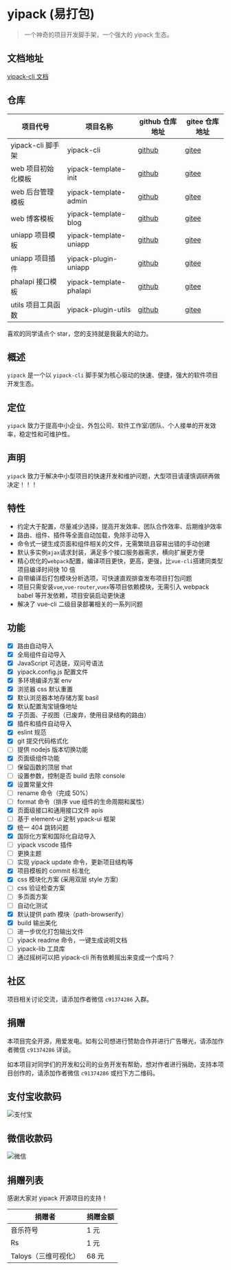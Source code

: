 # yipack (易打包)

> 一个神奇的项目开发脚手架，一个强大的 yipack 生态。

## 文档地址

[yipack-cli 文档](https://yipack-cli.com)

## 仓库

| 项目代号           | 项目名称                | github 仓库地址                                               | gitee 仓库地址                                                   |
| ------------------ | ----------------------- | ------------------------------------------------------------- | ---------------------------------------------------------------- |
| yipack-cli 脚手架  | yipack-cli              | [github](https://github.com/chenbimo/yipack-cli)              | [gitee](https://gitee.com/banshiweichen/yipack-cli)              |
| web 项目初始化模板 | yipack-template-init    | [github](https://github.com/chenbimo/yipack-template-init)    | [gitee](https://gitee.com/banshiweichen/yipack-template-init)    |
| web 后台管理模板   | yipack-template-admin   | [github](https://github.com/chenbimo/yipack-template-admin)   | [gitee](https://gitee.com/banshiweichen/yipack-template-admin)   |
| web 博客模板       | yipack-template-blog    | [github](https://github.com/chenbimo/yipack-template-blog)    | [gitee](https://gitee.com/banshiweichen/yipack-template-blog)    |
| uniapp 项目模板    | yipack-template-uniapp  | [github](https://github.com/chenbimo/yipack-template-uniapp)  | [gitee](https://gitee.com/banshiweichen/yipack-template-uniapp)  |
| uniapp 项目插件    | yipack-plugin-uniapp    | [github](https://github.com/chenbimo/yipack-template-uniapp)  | [gitee](https://gitee.com/banshiweichen/yipack-template-uniapp)  |
| phalapi 接口模板   | yipack-template-phalapi | [github](https://github.com/chenbimo/yipack-template-phalapi) | [gitee](https://gitee.com/banshiweichen/yipack-template-phalapi) |
| utils 项目工具函数 | yipack-plugin-utils     | [github](https://github.com/chenbimo/yipack-template-utils)   | [gitee](https://gitee.com/banshiweichen/yipack-template-utils)   |

喜欢的同学请点个 star，您的支持就是我最大的动力。

## 概述

`yipack` 是一个以 `yipack-cli` 脚手架为核心驱动的快速、便捷，强大的软件项目开发生态。

## 定位

`yipack` 致力于提高中小企业、外包公司、软件工作室/团队、个人接单的开发效率，稳定性和可维护性。

## 声明

`yipack` 致力于解决中小型项目的快速开发和维护问题，大型项目请谨慎调研再做决定！！！

## 特性

-   约定大于配置，尽量减少选择，提高开发效率、团队合作效率、后期维护效率
-   路由、组件、插件等全面自动加载，免除手动导入
-   命令式一键生成页面和组件相关的文件，无需繁琐且容易出错的手动创建
-   默认多实例`ajax`请求封装，满足多个接口服务器需求，横向扩展更方便
-   精心优化的`webpack`配置，编译项目更快，更高，更强，比`vue-cli`搭建同类型项目编译时间快 10 倍
-   自带编译后打包模块分析选项，可快速直观排查发布项目打包问题
-   项目只需安装`vue`,`vue-router`,`vuex`等项目依赖模块，无需引入 webpack babel 等开发依赖，项目安装启动更快速
-   解决了 vue-cli 二级目录部署相关的一系列问题

## 功能

-   [x] 路由自动导入
-   [x] 全局组件自动导入
-   [x] JavaScript 可选链，双问号语法
-   [x] yipack.config.js 配置文件
-   [x] 多环境编译方案 env
-   [x] 浏览器 css 默认重置
-   [x] 默认浏览器本地存储方案 basil
-   [x] 默认配置淘宝镜像地址
-   [x] 子页面、子视图（已废弃，使用目录结构的路由）
-   [x] 插件和插件自动导入
-   [x] eslint 规范
-   [x] git 提交代码格式化
-   [ ] 提供 nodejs 版本切换功能
-   [x] 页面级组件功能
-   [ ] 保留函数的顶层 that
-   [ ] 设置参数，控制是否 build 去除 console
-   [x] 设置常量文件
-   [ ] rename 命令（完成 50%）
-   [ ] format 命令（排序 vue 组件的生命周期和属性）
-   [x] 页面级接口和通用接口文件 apis
-   [ ] 基于 element-ui 定制 ypack-ui 框架
-   [x] 统一 404 跳转问题
-   [x] 国际化方案和国际化自动导入
-   [ ] yipack vscode 插件
-   [ ] 更换主题
-   [ ] 实现 yipack update 命令，更新项目结构等
-   [x] 项目模板的 commit 标准化
-   [x] css 模块化方案 (采用双层 style 方案)
-   [ ] css 验证检查方案
-   [ ] 多页面方案
-   [ ] 自动化测试
-   [x] 默认提供 path 模块（path-browserify）
-   [x] build 输出美化
-   [ ] 进一步优化打包输出文件
-   [ ] yipack readme 命令，一键生成说明文档
-   [ ] yipack-lib 工具库
-   [ ] 通过摇树可以把 yipack-cli 所有依赖摇出来变成一个库吗？

## 社区

项目相关讨论交流，请添加作者微信 `c91374286` 入群。

## 捐赠

本项目完全开源，用爱发电。如有公司想进行赞助合作并进行广告曝光，请添加作者微信 `c91374286` 详谈。

如本项目对同学们的开发和公司的业务开发有帮助，想对作者进行捐助，支持本项目创作的，请添加作者微信 `c91374286` 或扫下方二维码。

## 支付宝收款码

![支付宝](https://chensuiyi-com-1251319172.cos.ap-guangzhou.myqcloud.com/alipay2.png)

## 微信收款码

![微信](https://chensuiyi-com-1251319172.cos.ap-guangzhou.myqcloud.com/wechat2.png)

## 捐赠列表

感谢大家对 yipack 开源项目的支持！

| 捐赠者               | 捐赠金额 |
| -------------------- | -------- |
| 音乐符号             | 1 元     |
| Rs                   | 1 元     |
| Taloys（三维可视化） | 68 元    |
